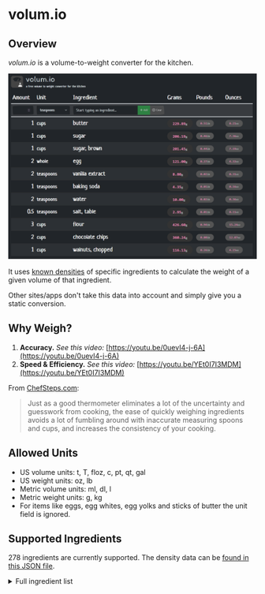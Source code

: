 # volum.io

## Overview

_volum.io_ is a volume-to-weight converter for the kitchen.

![Screenshot of the app](./public/screenshot.png)

It uses [known densities](http://blog.khymos.org/wp-content/2014/01/volume-weight-conversion-v2.xlsm) of specific ingredients to calculate the weight of a given volume of that ingredient.

Other sites/apps don't take this data into account and simply give you a static conversion.

## Why Weigh?

1. **Accuracy.** _See this video:_ [https://youtu.be/0uevI4-j-6A](https://youtu.be/0uevI4-j-6A)
2. **Speed & Efficiency.** _See this video:_ [https://youtu.be/YEt0I7I3MDM](https://youtu.be/YEt0I7I3MDM)

From [ChefSteps.com](https://www.chefsteps.com/activities/what-you-ll-need-scale):

> Just as a good thermometer eliminates a lot of the uncertainty and guesswork from cooking, the ease of quickly weighing ingredients avoids a lot of fumbling around with inaccurate measuring spoons and cups, and increases the consistency of your cooking.

## Allowed Units

- US volume units: t, T, floz, c, pt, qt, gal
- US weight units: oz, lb
- Metric volume units: ml, dl, l
- Metric weight units: g, kg
- For items like eggs, egg whites, egg yolks and sticks of butter the unit field is ignored.

## Supported Ingredients

278 ingredients are currently supported. The density data can be [found in this JSON file](./src/densities.json).

<details>
  <summary>Full ingredient list</summary>

- allspice, ground
- almonds, ground
- almonds, sliced
- almonds, whole
- anchovies
- anise seed, whole
- apples, dried
- apples, sliced
- apricots, dried
- arrowroot
- arrowroot flour
- bacon fat
- baking powder
- baking soda
- bamboo shoots
- bananas, mashed
- bananas, sliced
- barley flour
- barley, uncooked
- basil, dried
- basil, dried leaves
- bay leaf, crumbled
- beans, dried
- beef, cooked
- beef, raw
- biscuit mix (Bisquick)
- blackberries, raw
- blue corn meal
- blueberries, raw
- bran, unsifted
- brazil nuts, whole
- bread crumbs, fresh
- bread crumbs, packaged
- buckwheat groats
- bulgur, dry
- butter
- butter, stick
- buttermilk
- cabbage, shredded
- cake crumbs, fresh
- candied lemon peel
- candied orange peel
- caraway seed, whole
- cardamom, ground
- carob flour
- carrots, raw, chopped
- carrots, raw, grated
- cashews, oil roasted
- cauliflower fleurets
- cayenne, powder
- celery seed
- cereal, Rice Krispies
- cheese, cheddar, grated
- cheese, colby, grated
- cheese, cottage
- cheese, cream
- cheese, grated parmesan
- cheese, jack, grated
- chervil, dried
- chili powder
- chives, chopped dried
- chives, chopped fresh
- chocolate chips
- chocolate, cocoa powder
- chocolate, grated
- chocolate, melted
- cinnamon, ground
- cloves, ground
- cloves, whole
- cocoa powder
- coconut, shredded
- coffee, ground
- coffee, instant
- coriander seed
- corn, sweet yellow, raw
- cornmeal
- cornstarch (cornflour)
- cracker crumbs
- cranberries, raw, chopped
- cranberries, raw, whole
- cream
- cream of tartar
- cream of wheat
- crisco, melted
- crisco, solid
- cumin seed, whole
- currants
- curry powder
- dates, chopped
- dill seed
- egg
- egg noodles
- egg white
- egg yolk
- egg, beaten
- elderberries, raw
- evaporated milk
- farina
- fat, duck
- fennel seed, whole
- fenugreek seed
- figs, dried
- flour
- flour, plain wheat
- flour, plain wheat - scooped
- flour, plain wheat - spooned
- flour, potato
- flour, rice
- flour, semolina
- flour, whole wheat
- fungus, wood ear
- garlic powder
- garlic, minced
- gelatin
- ginger root, raw
- ginger root, raw, slices
- ginger, crystal
- ginger, fresh
- ginger, ground
- gooseberries, raw
- graham cracker crumbs
- grape nuts
- gumdrops
- gummi bears
- hazelnuts, whole
- honey
- kasha
- ketchup
- lard
- lemon juice
- lemon rind, grated
- lentils
- macaroni, uncooked
- mace, ground
- margarine
- marjoram, dried
- marshmallows, small
- mashed potatoes
- mayonnaise
- milk
- milk, evaporated
- milk, powdered
- millet flour
- molasses
- mulberries, raw
- mushrooms, Chinese black
- mushrooms, chopped
- mushrooms, sliced
- mushrooms, whole
- mustard seed
- mustard seed, ground
- mustard, dry
- mustard, prepared
- nutmeg, ground
- oatmeal, uncooked
- oats, rolled
- oats, steel-cut
- oil, vegetable
- olive oil
- olives, chopped
- onion, chopped
- onion, minced
- onion, sliced
- orange rind, grated
- oregano, dried, ground
- oregano, dried, leaves
- oreo cookies, crushed
- paprika
- paprika powder
- parsley, dried
- parsley, fresh
- pasta, egg noodles
- pasta, macaroni
- peanut butter
- peanuts
- peanuts, chopped
- peanuts, oil roasted
- peas, green, raw
- peas, uncooked
- pecans
- pecans, chopped
- pecans, ground
- pecans, shelled
- pepper, black, ground
- pepper, white, ground
- peppercorns, black
- peppercorns, white
- peppers, chopped chili
- pignolias (pine nuts)
- pistachio nuts, raw
- poppy seeds
- potato flour
- potatoes, cooked diced
- potatoes, mashed
- potatoes, sliced raw
- pumpkin pie spice
- pumpkin, cooked
- quinoa, uncooked
- raisins, seedless, not packed
- raisins, seedless, packed
- raspberries, raw
- rice flour, brown
- rice flour, white
- rice, arborio uncooked
- rice, brown, long-grain, uncooked
- rice, brown, medium-grain, uncooked
- rice, steamed
- rice, uncooked
- rice, uncooked Basmati
- rice, uncooked Jasmin
- rice, white, glutinous, uncooked
- rice, white, short-grain, uncooked
- rice, wild, uncooked
- rosemary, dried
- rosemary, fresh
- rum (40%)
- rye flour, dark
- rye flour, light
- rye flour, medium
- saffron
- sage, ground
- salt, kosher (Morton's)
- salt, table
- scallions (green onions)
- sesame seeds
- shallots
- sour cream
- soy sauce
- soymilk
- spaghetti, uncooked
- spearmint, dried
- spinach, cooked
- split peas
- strawberries, raw, halves
- strawberries, raw, pureed
- sugar
- sugar, brown
- sugar, castor
- sugar, confectioner's
- sugar, granulated
- sugar, powdered
- sultanas
- sunflower seeds, shelled
- sweet potatoes, cooked
- sweet potatoes, raw
- syrup, corn, dark
- syrup, corn, light
- syrups, maple
- tabasco
- tarragon, dried leaves
- tea
- thyme, dried, leaves
- thyme, fresh
- tiger lily blossoms
- tomato paste
- tomato puree
- tomatoes, chopped
- tomatoes, crushed, canned
- tuna, canned
- turmeric, ground
- vanilla extract
- vanilla wafers, crushed
- vinegar, balsamic
- vinegar, cider
- vodka, 40%
- walnuts, chopped
- walnuts, ground
- walnuts, shelled
- water
- wheat flour, whole-grain
- wheat germ
- wild rice
- wine, red
- wine, white
- yeast, active dry
- salt, kosher (Diamond Crystal)
- salt, sea (Maldon)
- fleur de sel
</details>
